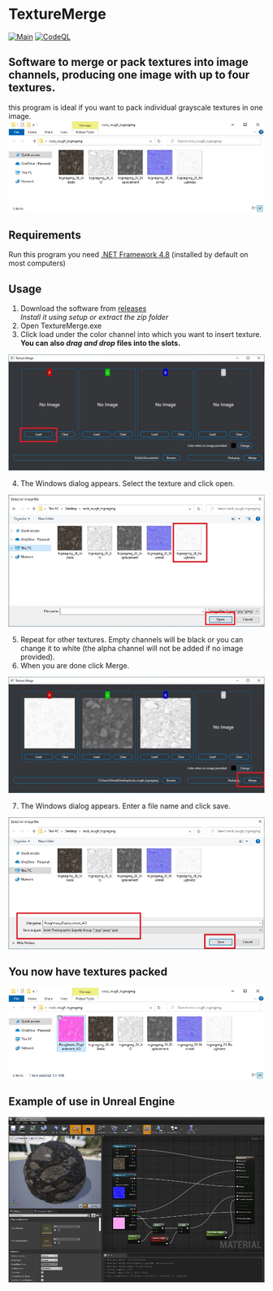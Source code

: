 # TextureMerge

[![Main](https://github.com/Fidifis/TextureMerge/actions/workflows/main.yml/badge.svg)](https://github.com/Fidifis/TextureMerge/actions/workflows/main.yml)
[![CodeQL](https://github.com/Fidifis/TextureMerge/actions/workflows/codeql.yml/badge.svg)](https://github.com/Fidifis/TextureMerge/actions/workflows/codeql.yml)

## Software to merge or pack textures into image channels, producing one image with up to four textures.

this program is ideal if you want to pack individual grayscale textures in one image.
![image](https://github.com/Fidifis/TextureMerge/raw/master/Tutorial-images/img1.jpg)

## Requirements
Run this program you need [.NET Framework 4.8](https://dotnet.microsoft.com/en-us/download/dotnet-framework/net48) (installed by default on most computers)

## Usage
1. Download the software from [releases](https://github.com/Fidifis/TextureMerge/releases) \
*Install it using setup or extract the zip folder*
2. Open TextureMerge.exe
3. Click load under the color channel into which you want to insert texture.\
**You can also *drag and drop* files into the slots.**

![image](https://github.com/Fidifis/TextureMerge/raw/master/Tutorial-images/img2.jpg)

4. The Windows dialog appears. Select the texture and click open.

![image](https://github.com/Fidifis/TextureMerge/raw/master/Tutorial-images/img3.jpg)

5. Repeat for other textures. Empty channels will be black or you can change it to white (the alpha channel will not be added if no image provided).
6. When you are done click Merge.

![image](https://github.com/Fidifis/TextureMerge/raw/master/Tutorial-images/img4.jpg)

7. The Windows dialog appears. Enter a file name and click save.

![image](https://github.com/Fidifis/TextureMerge/raw/master/Tutorial-images/img5.jpg)


## You now have textures packed

![image](https://github.com/Fidifis/TextureMerge/raw/master/Tutorial-images/img6.jpg)


## Example of use in Unreal Engine
![image](https://github.com/Fidifis/TextureMerge/raw/master/Tutorial-images/img7.jpg)
